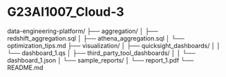 # G23AI1007_Cloud-3
data-engineering-platform/
├── aggregation/
│   ├── redshift_aggregation.sql
│   ├── athena_aggregation.sql
│   └── optimization_tips.md
├── visualization/
│   ├── quicksight_dashboards/
│   │   └── dashboard_1.qs
│   ├── third_party_tool_dashboards/
│   │   └── dashboard_1.json
│   └── sample_reports/
│       └── report_1.pdf
└── README.md

